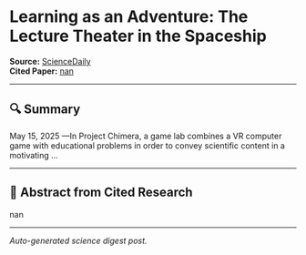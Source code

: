 # Learning as an Adventure: The Lecture Theater in the Spaceship

**Source:** [ScienceDaily](https://www.sciencedaily.com/releases/2025/05/250515132510.htm)  
**Cited Paper:** [nan](nan)

---

## 🔍 Summary
May 15, 2025 —In Project Chimera, a game lab combines a VR computer game with educational problems in order to convey scientific content in a motivating ...

---

## 📄 Abstract from Cited Research
nan

---

*Auto-generated science digest post.*
